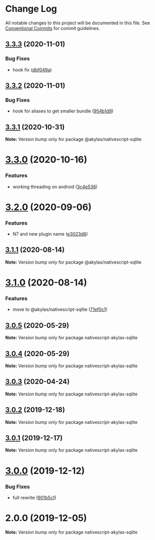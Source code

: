 # Change Log

All notable changes to this project will be documented in this file.
See [Conventional Commits](https://conventionalcommits.org) for commit guidelines.

## [3.3.3](https://github.com/TestJG/nativescript-akylas-sqlite/compare/v3.3.2...v3.3.3) (2020-11-01)


### Bug Fixes

* hook fix ([dbf049a](https://github.com/TestJG/nativescript-akylas-sqlite/commit/dbf049ab94ee0074cf89ee4b85cddbb54ffe1a20))





## [3.3.2](https://github.com/TestJG/nativescript-akylas-sqlite/compare/v3.3.1...v3.3.2) (2020-11-01)


### Bug Fixes

* hook for aliases to get smaller bundle ([954b1d9](https://github.com/TestJG/nativescript-akylas-sqlite/commit/954b1d9591882f8943edc28c70ba7f2c6ce2f150))





## [3.3.1](https://github.com/TestJG/nativescript-akylas-sqlite/compare/v3.3.0...v3.3.1) (2020-10-31)

**Note:** Version bump only for package @akylas/nativescript-sqlite





# [3.3.0](https://github.com/TestJG/nativescript-akylas-sqlite/compare/v3.2.0...v3.3.0) (2020-10-16)


### Features

* working threading on android ([3c4e538](https://github.com/TestJG/nativescript-akylas-sqlite/commit/3c4e538c54a26c05f780cb947ee80955f83aebc6))





# [3.2.0](https://github.com/TestJG/nativescript-akylas-sqlite/compare/v3.1.1...v3.2.0) (2020-09-06)


### Features

* N7 and new plugin name ([e3023d6](https://github.com/TestJG/nativescript-akylas-sqlite/commit/e3023d6ec2a806d404b654c5b3df118889757fe3))





## [3.1.1](https://github.com/TestJG/nativescript-akylas-sqlite/compare/v3.1.0...v3.1.1) (2020-08-14)

**Note:** Version bump only for package @akylas/nativescript-sqlite





# [3.1.0](https://github.com/TestJG/nativescript-akylas-sqlite/compare/v3.0.5...v3.1.0) (2020-08-14)


### Features

* move to @akylas/nativescript-sqlite ([71ef0c1](https://github.com/TestJG/nativescript-akylas-sqlite/commit/71ef0c1b96b3cbc60b67a63a02fcc38e1428524e))





## [3.0.5](https://github.com/TestJG/nativescript-akylas-sqlite/compare/v3.0.4...v3.0.5) (2020-05-29)

**Note:** Version bump only for package nativescript-akylas-sqlite





## [3.0.4](https://github.com/TestJG/nativescript-akylas-sqlite/compare/v3.0.3...v3.0.4) (2020-05-29)

**Note:** Version bump only for package nativescript-akylas-sqlite





## [3.0.3](https://github.com/TestJG/nativescript-akylas-sqlite/compare/v3.0.2...v3.0.3) (2020-04-24)

**Note:** Version bump only for package nativescript-akylas-sqlite





## [3.0.2](https://github.com/TestJG/nativescript-akylas-sqlite/compare/v3.0.1...v3.0.2) (2019-12-18)

**Note:** Version bump only for package nativescript-akylas-sqlite





## [3.0.1](https://github.com/TestJG/nativescript-akylas-sqlite/compare/v3.0.0...v3.0.1) (2019-12-17)

**Note:** Version bump only for package nativescript-akylas-sqlite





# [3.0.0](https://github.com/TestJG/nativescript-akylas-sqlite/compare/v2.0.0...v3.0.0) (2019-12-12)


### Bug Fixes

* full rewrite ([901b5c1](https://github.com/TestJG/nativescript-akylas-sqlite/commit/901b5c14c00af71c2f58927e05c15e34aade80d2))





# 2.0.0 (2019-12-05)

**Note:** Version bump only for package nativescript-akylas-sqlite
